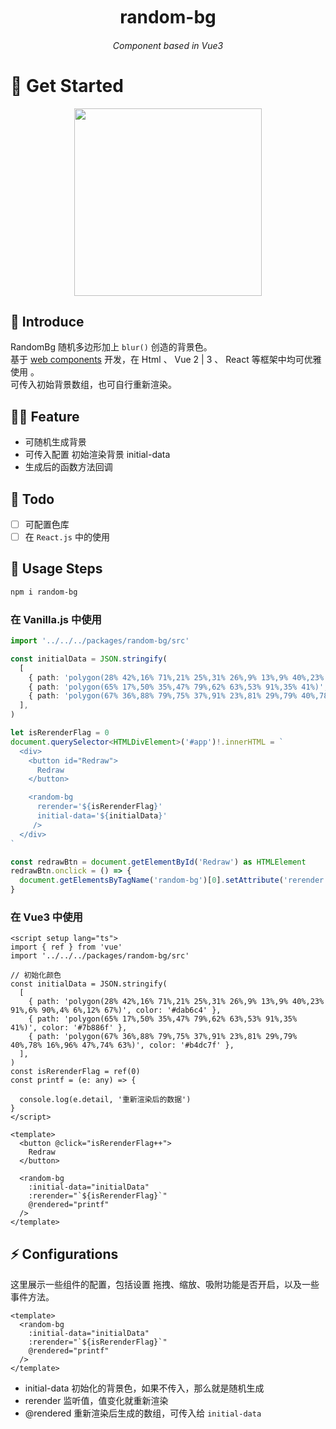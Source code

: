 

<div align="center">
	<h1 style="margin:10px">random-bg</h1>
	<h6 align="center">Component based in Vue3</h6>
</div>


# 🌸 Get Started 

<p align="center">
  <img src="https://cdn.jsdelivr.net/gh/pinky-pig/pic-bed/imagesrandom-bg.gif"  height="300">
</p>


## 🎉 Introduce

RandomBg 随机多边形加上 `blur()` 创造的背景色。  
基于 [web components](https://developer.mozilla.org/en-US/docs/Web/Web_Components) 开发，在 Html 、 Vue 2 | 3 、 React 等框架中均可优雅使用 。  
可传入初始背景数组，也可自行重新渲染。

## 🏄‍♂️ Feature

- 可随机生成背景
- 可传入配置 初始渲染背景 initial-data 
- 生成后的函数方法回调


## 👊 Todo

- [ ] 可配置色库
- [ ] 在 `React.js` 中的使用

## 🍄 Usage Steps

```bash
npm i random-bg
```

### 在 Vanilla.js 中使用

```ts
import '../../../packages/random-bg/src'

const initialData = JSON.stringify(
  [
    { path: 'polygon(28% 42%,16% 71%,21% 25%,31% 26%,9% 13%,9% 40%,23% 91%,6% 90%,4% 6%,12% 67%)', color: '#dab6c4' },
    { path: 'polygon(65% 17%,50% 35%,47% 79%,62% 63%,53% 91%,35% 41%)', color: '#7b886f' },
    { path: 'polygon(67% 36%,88% 79%,75% 37%,91% 23%,81% 29%,79% 40%,78% 16%,96% 47%,74% 63%)', color: '#b4dc7f' },
  ],
)

let isRerenderFlag = 0
document.querySelector<HTMLDivElement>('#app')!.innerHTML = `
  <div>
    <button id="Redraw">
      Redraw
    </button>

    <random-bg 
      rerender='${isRerenderFlag}'
      initial-data='${initialData}'
     />
  </div>
`

const redrawBtn = document.getElementById('Redraw') as HTMLElement
redrawBtn.onclick = () => {
  document.getElementsByTagName('random-bg')[0].setAttribute('rerender', `${isRerenderFlag++}`)
}
```

### 在 Vue3 中使用

```vue
<script setup lang="ts">
import { ref } from 'vue'
import '../../../packages/random-bg/src'

// 初始化颜色
const initialData = JSON.stringify(
  [
    { path: 'polygon(28% 42%,16% 71%,21% 25%,31% 26%,9% 13%,9% 40%,23% 91%,6% 90%,4% 6%,12% 67%)', color: '#dab6c4' },
    { path: 'polygon(65% 17%,50% 35%,47% 79%,62% 63%,53% 91%,35% 41%)', color: '#7b886f' },
    { path: 'polygon(67% 36%,88% 79%,75% 37%,91% 23%,81% 29%,79% 40%,78% 16%,96% 47%,74% 63%)', color: '#b4dc7f' },
  ],
)
const isRerenderFlag = ref(0)
const printf = (e: any) => {

  console.log(e.detail, '重新渲染后的数据')
}
</script>

<template>
  <button @click="isRerenderFlag++">
    Redraw
  </button>

  <random-bg
    :initial-data="initialData"
    :rerender="`${isRerenderFlag}`"
    @rendered="printf"
  />
</template>
```

## ⚡ Configurations

这里展示一些组件的配置，包括设置 拖拽、缩放、吸附功能是否开启，以及一些事件方法。

```vue
<template>
  <random-bg
    :initial-data="initialData"
    :rerender="`${isRerenderFlag}`"
    @rendered="printf"
  />
</template>
```

- initial-data 初始化的背景色，如果不传入，那么就是随机生成
- rerender 监听值，值变化就重新渲染
- @rendered 重新渲染后生成的数组，可传入给 `initial-data`
